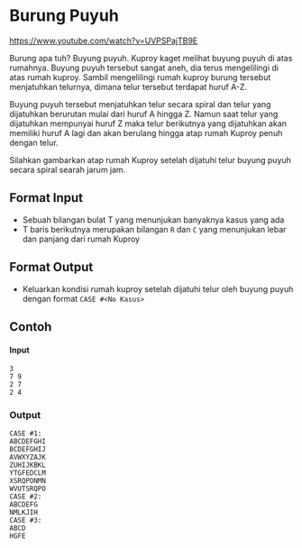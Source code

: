 # Burung Puyuh
https://www.youtube.com/watch?v=UVPSPajTB9E

Burung apa tuh? Buyung puyuh. Kuproy kaget melihat buyung puyuh di atas rumahnya. Buyung puyuh tersebut sangat aneh, dia terus mengelilingi di atas rumah kuproy. Sambil mengelilingi rumah kuproy burung tersebut menjatuhkan telurnya, dimana telur tersebut terdapat huruf A-Z. 

Buyung puyuh tersebut menjatuhkan telur secara spiral dan telur yang dijatuhkan berurutan mulai dari huruf A hingga Z. Namun saat telur yang dijatuhkan mempunyai huruf Z maka telur berikutnya yang dijatuhkan akan memiliki huruf A lagi dan akan berulang hingga atap rumah Kuproy penuh dengan telur.

Silahkan gambarkan atap rumah Kuproy setelah dijatuhi telur buyung puyuh secara spiral searah jarum jam.

## Format Input
- Sebuah bilangan bulat T yang menunjukan banyaknya kasus yang ada
- T baris berikutnya merupakan bilangan `R` dan `C` yang menunjukan lebar dan panjang dari rumah Kuproy 

## Format Output
- Keluarkan kondisi rumah kuproy setelah dijatuhi telur oleh buyung puyuh dengan format `CASE #<No Kasus>`

## Contoh 
#### Input
```
3
7 9
2 7
2 4
```
### Output
```
CASE #1:  
ABCDEFGHI
BCDEFGHIJ
AVWXYZAJK
ZUHIJKBKL
YTGFEDCLM
XSRQPONMN
WVUTSRQPO
CASE #2:  
ABCDEFG
NMLKJIH
CASE #3:  
ABCD
HGFE
```

